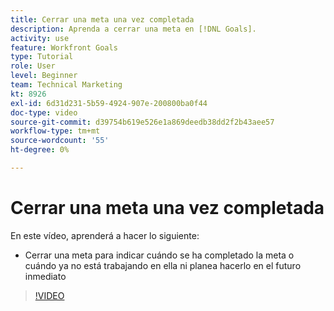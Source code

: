```yaml
---
title: Cerrar una meta una vez completada
description: Aprenda a cerrar una meta en [!DNL Goals].
activity: use
feature: Workfront Goals
type: Tutorial
role: User
level: Beginner
team: Technical Marketing
kt: 8926
exl-id: 6d31d231-5b59-4924-907e-200800ba0f44
doc-type: video
source-git-commit: d39754b619e526e1a869deedb38dd2f2b43aee57
workflow-type: tm+mt
source-wordcount: '55'
ht-degree: 0%

---
```


# Cerrar una meta una vez completada

En este vídeo, aprenderá a hacer lo siguiente:

* Cerrar una meta para indicar cuándo se ha completado la meta o cuándo ya no está trabajando en ella ni planea hacerlo en el futuro inmediato

>[!VIDEO](https://video.tv.adobe.com/v/335198/?quality=12)

